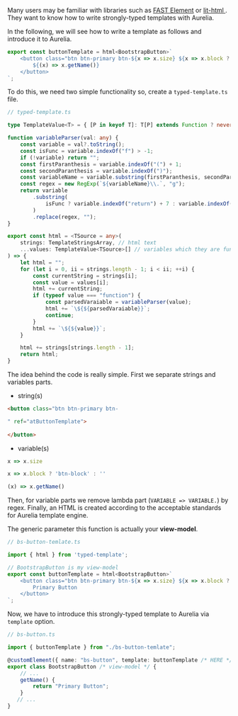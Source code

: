 Many users may be familiar with libraries such as [FAST Element](https://www.fast.design/docs/fast-element/declaring-templates) or [lit-html
](https://lit-html.polymer-project.org/). They want to know how to write strongly-typed templates with Aurelia.

In the following, we will see how to write a template as follows and introduce it to Aurelia.

```ts
export const buttonTemplate = html<BootstrapButton>`
    <button class="btn btn-primary btn-${x => x.size} ${x => x.block ? 'btn-block' : ''}" ref="bsButtonTemplate">
        ${(x) => x.getName()}
    </button>
`;
```

To do this, we need two simple functionality so, create a `typed-template.ts` file.

```ts
// typed-template.ts

type TemplateValue<T> = { [P in keyof T]: T[P] extends Function ? never : P }[keyof T] | ((val: T) => unknown);;

function variableParser(val: any) {
    const variable = val?.toString();
    const isFunc = variable.indexOf("f") > -1;
    if (!variable) return "";
    const firstParanthesis = variable.indexOf("(") + 1;
    const secondParanthesis = variable.indexOf(")");
    const variableName = variable.substring(firstParanthesis, secondParanthesis) || variable[0];
    const regex = new RegExp(`${variableName}\\.`, "g");
    return variable
        .substring(
            isFunc ? variable.indexOf("return") + 7 : variable.indexOf("=>") + 3
        )
        .replace(regex, "");
}

export const html = <TSource = any>(
    strings: TemplateStringsArray, // html text
    ...values: TemplateValue<TSource>[] // variables which they are functions.
) => {
    let html = "";
    for (let i = 0, ii = strings.length - 1; i < ii; ++i) {
        const currentString = strings[i];
        const value = values[i];
        html += currentString;
        if (typeof value === "function") {
            const parsedVaraiable = variableParser(value);
            html += `\${${parsedVaraiable}}`;
            continue;
        }
        html += `\${${value}}`;
    }

    html += strings[strings.length - 1];
    return html;
}
```

The idea behind the code is really simple. First we separate strings and variables parts.

* string(s)
```html
<button class="btn btn-primary btn-

" ref="atButtonTemplate">
        
</button>
```
* variable(s)

```ts
x => x.size

x => x.block ? 'btn-block' : ''

(x) => x.getName()
```

Then, for variable parts we remove lambda part (`VARIABLE => VARIABLE.`) by regex. Finally, an HTML is created according to the acceptable standards for Aurelia template engine.

The generic parameter this function is actually your **view-model**.

```ts
// bs-button-temlate.ts

import { html } from 'typed-template';

// BootstrapButton is my view-model
export const buttonTemplate = html<BootstrapButton>`
    <button class="btn btn-primary btn-${x => x.size} ${x => x.block ? 'btn-block' : ''}" ref="bsButtonTemplate">
        Primary Button
    </button>
`;
```

Now, we have to introduce this strongly-typed template to Aurelia via `template` option.

```ts
// bs-button.ts

import { buttonTemplate } from "./bs-button-temlate";

@customElement({ name: "bs-button", template: buttonTemplate /* HERE */ })
export class BootstrapButton /* view-model */ {
    // ...
    getName() {
        return "Primary Button";
    }
   // ...
}
```